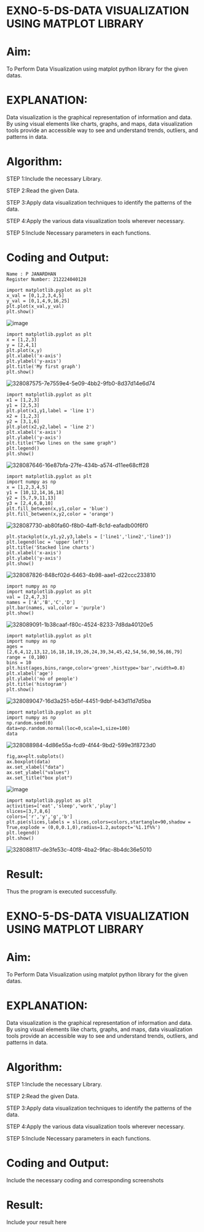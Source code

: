 # EXNO-5-DS-DATA VISUALIZATION USING MATPLOT LIBRARY

# Aim:
  To Perform Data Visualization using matplot python library for the given datas.

# EXPLANATION:
Data visualization is the graphical representation of information and data. By using visual elements like charts, graphs, and maps, data visualization tools provide an accessible way to see and understand trends, outliers, and patterns in data.

# Algorithm:
STEP 1:Include the necessary Library.

STEP 2:Read the given Data.

STEP 3:Apply data visualization techniques to identify the patterns of the data.

STEP 4:Apply the various data visualization tools wherever necessary.

STEP 5:Include Necessary parameters in each functions.

# Coding and Output:
```
Name : P JANARDHAN
Register Number: 212224040128
```
    import matplotlib.pyplot as plt
    x_val = [0,1,2,3,4,5]
    y_val = [0,1,4,9,16,25]
    plt.plot(x_val,y_val)
    plt.show()
![image](https://github.com/user-attachments/assets/dd37f942-f1b0-4fd4-a8a2-757c622b7c8f)


    import matplotlib.pyplot as plt
    x = [1,2,3]
    y = [2,4,1]
    plt.plot(x,y)
    plt.xlabel('x-axis')
    plt.ylabel('y-axis')
    plt.title('My first graph')
    plt.show()
![328087575-7e7559e4-5e09-4bb2-9fb0-8d37d14e6d74](https://github.com/user-attachments/assets/801e284d-c57d-4b05-be09-9c2210d2bac3)

    import matplotlib.pyplot as plt
    x1 = [1,2,3]
    y1 = [2,5,3]
    plt.plot(x1,y1,label = 'line 1')
    x2 = [1,2,3]
    y2 = [3,1,6]
    plt.plot(x2,y2,label = 'line 2')
    plt.xlabel('x-axis')
    plt.ylabel('y-axis')
    plt.title("Two lines on the same graph")
    plt.legend()
    plt.show()

![328087646-16e87bfa-27fe-434b-a574-d11ee68cff28](https://github.com/user-attachments/assets/a0f897c1-4127-405b-ac10-98d067940bd1)

    import matplotlib.pyplot as plt
    import numpy as np
    x = [1,2,3,4,5]
    y1 = [10,12,14,16,18]
    y2 = [5,7,9,11,13]
    y3 = [2,4,6,8,10]
    plt.fill_between(x,y1,color = 'blue')
    plt.fill_between(x,y2,color = 'orange')
    
![328087730-ab80fa60-f8b0-4aff-8c1d-eafadb00f6f0](https://github.com/user-attachments/assets/92a3fe37-cc3b-4cf1-9583-436d8a807427)

    plt.stackplot(x,y1,y2,y3,labels = ['line1','line2','line3'])
    plt.legend(loc = 'upper left')
    plt.title('Stacked line charts')
    plt.xlabel('x-axis')
    plt.ylabel('y-axis')
    plt.show()
    
![328087826-848cf02d-6463-4b98-aae1-d22ccc233810](https://github.com/user-attachments/assets/fd6db423-232c-4e40-9370-9be8b10222c7)

    import numpy as np
    import matplotlib.pyplot as plt
    val = [2,4,7,3]
    names = ['A','B','C','D']
    plt.bar(names, val,color = 'purple')
    plt.show()
    
![328089091-1b38caaf-f80c-4524-8233-7d8da40120e5](https://github.com/user-attachments/assets/aaf47b84-31e3-4b64-b7b0-12e22d1d39fd)

    import matplotlib.pyplot as plt
    import numpy as np
    ages = [2,6,4,12,13,12,16,18,18,19,26,24,39,34,45,42,54,56,90,56,86,79]
    range = (0,100)
    bins = 10
    plt.hist(ages,bins,range,color='green',histtype='bar',rwidth=0.8)
    plt.xlabel('age')
    plt.ylabel('no of people')
    plt.title('histogram')
    plt.show()
    
 ![328089047-16d3a251-b5bf-4451-9dbf-b43d11d7d5ba](https://github.com/user-attachments/assets/02fb41db-b882-40aa-9134-41ba9f3fc13d)
 
    import matplotlib.pyplot as plt
    import numpy as np
    np.random.seed(0)
    data=np.random.normal(loc=0,scale=1,size=100)
    data
![328088984-4d86e55a-fcd9-4f44-9bd2-599e3f8723d0](https://github.com/user-attachments/assets/4e8ce11d-3734-4a2e-bb6d-f6b49719abd2)
   

    fig,ax=plt.subplots()
    ax.boxplot(data)
    ax.set_xlabel("data")
    ax.set_ylabel("values")
    ax.set_title("box plot")
    
![image](https://github.com/user-attachments/assets/3a9bd8e9-0386-49dd-bfad-a79acd95094d)

    import matplotlib.pyplot as plt
    activities=['eat','sleep','work','play']
    slices=[3,7,8,6]
    colors=['r','y','g','b']
    plt.pie(slices,labels = slices,colors=colors,startangle=90,shadow = True,explode = (0,0,0.1,0),radius=1.2,autopct='%1.1f%%')
    plt.legend()
    plt.show()
![328088117-de3fe53c-40f8-4ba2-9fac-8b4dc36e5010](https://github.com/user-attachments/assets/8f9213b8-3077-44e9-9b0a-cf1e5cd5566d)
    
# Result:
 Thus the program is executed successfully.
# EXNO-5-DS-DATA VISUALIZATION USING MATPLOT LIBRARY

# Aim:
  To Perform Data Visualization using matplot python library for the given datas.

# EXPLANATION:
Data visualization is the graphical representation of information and data. By using visual elements like charts, graphs, and maps, data visualization tools provide an accessible way to see and understand trends, outliers, and patterns in data.

# Algorithm:
STEP 1:Include the necessary Library.

STEP 2:Read the given Data.

STEP 3:Apply data visualization techniques to identify the patterns of the data.

STEP 4:Apply the various data visualization tools wherever necessary.

STEP 5:Include Necessary parameters in each functions.

# Coding and Output:
 Include the necessary coding and corresponding screenshots

# Result:
 Include your result here
